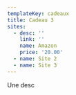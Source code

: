 ```yaml
---
templateKey: cadeaux
title: Cadeau 3
sites:
  - desc: ''
    link: ''
    name: Amazon
    price: '20.00'
  - name: Site 2
  - name: Site 3
---
```

Une desc
